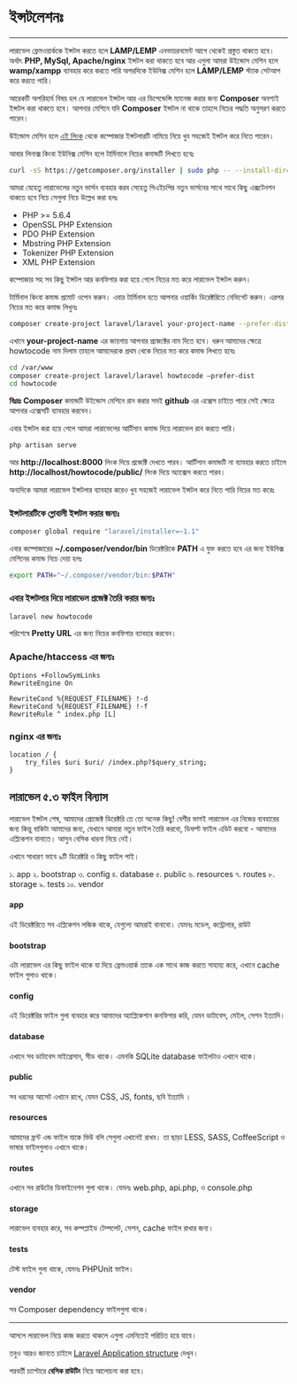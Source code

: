 # ইন্সটলেশনঃ
***
লারাভেল ফ্রেমওয়ার্ককে ইন্সটল করতে হলে **LAMP/LEMP** এনভায়রনমেন্ট আগে থেকেই প্রস্তুত থাকতে হবে।
অর্থাৎ **PHP, MySql, Apache/nginx** ইন্সটল করা থাকতে হবে আর এগুলা আমরা উইন্ডোস মেশিন হলে **wamp/xampp** ব্যাবহার করে করতে পারি অপরদিকে ইউনিক্স মেশিন হলে **LAMP/LEMP** স্ট্যাক সেটআপ করে করতে পারি।

আরেকটি অপরিহার্য বিষয় হল যে লারাভেল ইন্সটল আর এর ডিপেন্ডেন্সি ম্যানেজ করার জন্য **Composer** অবশ্যই ইন্সটল করা থাকতে হবে।
আপনার মেশিনে যদি **Composer** ইন্সটল না থাকে তাহলে নিচের পদ্ধতি অনুসরণ করতে পারেন।

উইন্ডোস মেশিন হলে [এই লিংক](https://getcomposer.org/Composer-Setup.exe) থেকে কম্পোজার ইন্সটলারটি নামিয়ে নিয়ে খুব সহজেই ইন্সটল করে নিতে পারেন।

আবার লিনাক্স কিংবা ইউনিক্স মেশিন হলে টার্মিনালে নিচের কমান্ডটি লিখতে হবেঃ

```bash
curl -sS https://getcomposer.org/installer | sudo php -- --install-dir=/usr/local/bin --filename=composer
```

আমরা যেহেতু লারাভেলের নতুন ভার্সন ব্যবহার করব সেহেতু পিএইচপির নতুন ভার্সনের সাথে সাথে কিছু এক্সটেনশন থাকতে হবে নিচে সেগুলা নিচে উল্লেখ করা হলঃ

* PHP >= 5.6.4
* OpenSSL PHP Extension
* PDO PHP Extension
* Mbstring PHP Extension
* Tokenizer PHP Extension
* XML PHP Extension

কম্পোজার সহ সব কিছু ইন্সটল আর কনফিগার করা হয়ে গেলে নিচের মত করে লারাভেল ইন্সটল করুন।

টার্মিনাল কিংবা কমান্ড প্রমোট ওপেন করুন। এবার টার্মিনাল হতে আপনার ওয়ার্কিং ডিরেক্টরিতে নেভিগেট করুন। এরপর নিচের মত করে কমান্ড লিখুনঃ

```bash
composer create-project laravel/laravel your-project-name --prefer-dist
```

এখানে **your-project-name** এর জায়গায় আপনার প্রজেক্টের নাম দিতে হবে।
ধরুন আমাদের ক্ষেত্রে howtocode নাম দিলাম তাহলে আমাদেরকে প্রথম থেকে নিচের মত করে কমান্ড লিখতে হবেঃ

```bash
cd /var/www
composer create-project laravel/laravel howtocode –prefer-dist
cd howtocode
```

**বিঃদ্রঃ** **Composer** কমান্ডটি উইন্ডোস মেশিনে রান করার সমই **github** এর এক্সেস চাইতে পারে সেই ক্ষেত্রে আপনার এক্সেসটি ব্যাবহার করবেন।

এবার ইন্সটল করা হয়ে গেলে আমরা লারাভেলের আর্টিসান কমান্ড দিয়ে লারাভেল রান করতে পারি।
```bash
php artisan serve
```
আর **http://localhost:8000** লিংক দিয়ে প্রজেক্টি দেখতে পারব।
আর্টিসান কমান্ডটি না ব্যাবহার করতে চাইলে **http://localhost/howtocode/public/** লিংক দিয়ে অ্যাক্সেস করতে পারব।

অন্যদিকে আমরা লারাভেল ইন্সটলার ব্যাবহার করেও খুব সহজেই লারাভেল ইন্সটল করে নিতে পারি নিচের মত করেঃ

### ইন্সটলারটিকে গ্লোবালী ইন্সটল করার জন্যঃ

```bash
composer global require "laravel/installer=~1.1"
```

এবার কম্পোজারের **~/.composer/vendor/bin** ডিরেক্টরিকে **PATH** এ যুক্ত করতে হবে এর জন্য ইউনিক্স মেশিনের কমান্ড নিচে দেয়া হলঃ

```bash
export PATH="~/.composer/vendor/bin:$PATH"
```

### এবার ইন্সটলার দিয়ে লারাভেল প্রজেক্ট তৈরি করার জন্যঃ

```bash
laravel new howtocode
```

পরিশেষে **Pretty URL** এর জন্য নিচের কনফিগার ব্যাবহার করবেন।

### Apache/htaccess এর জন্যঃ

```apacheconf
Options +FollowSymLinks
RewriteEngine On

RewriteCond %{REQUEST_FILENAME} !-d
RewriteCond %{REQUEST_FILENAME} !-f
RewriteRule ^ index.php [L]
```

### nginx এর জন্যঃ

```apacheconf
location / {
    try_files $uri $uri/ /index.php?$query_string;
}
```

## লারাভেল ৫.৩ ফাইল বিন্যাস
লারাভেল ইন্সটল শেষ, আমাদের প্রোজেক্ট ডিরেক্টরি তে তো অনেক কিছু! বেশীর ভাগই লারাভেল এর নিজের ব্যবহারের জন্য কিন্তু বাকিটা আমাদের জন্য, যেখানে আমারা নতুন ফাইল তৈরি করবো, ডিফল্ট ফাইল এডিট করবো - আমাদের এপ্লিকেশন বানাতে।
আসুন বেসিক ধারনা নিয়ে নেই।

এখানে সাধারণ ভাবে ৯টি ডিরেক্টরি ও কিছু ফাইল পাই।

১. app
২. bootstrap
৩. config
৪. database
৫. public
৬. resources
৭. routes
৮. storage
৯. tests
১০. vendor

#### app
এই ডিরেক্টরিতে সব এপ্লিকেশন লজিক থাকে, যেগুলো আমরাই বানাবো। যেমনঃ মডেল, কন্ট্রোলার, রাউট

#### bootstrap
এটা লারাভেল এর কিছু ফাইল থাকে যা দিয়ে ফ্রেমওয়ার্ক তাকে এক সাথে কাজ করতে সাহায্য করে, এখানে cache ফাইল গুলাও থাকে।

#### config
এই ডিরেক্টরির ফাইল গুলা ব্যবহার করে আমাদের অ্যাপ্লিকেশান কনফিগার করি, যেমন ডাটাবেস, মেইল, সেশন ইত্যাদি।

#### database
এখানে সব ডাটাবেস মাইগ্রেসান, সীড থাকে। এমনকি SQLite database ফাইলটাও এখানে থাকে।

#### public
সব ধরনের আসেট এখানে রাখে, যেমন CSS, JS, fonts, ছবি ইত্যাদি ।

#### resources
আমাদের ফ্রন্ট এন্ড ফাইল যাকে ভিউ বলি সেগুলা এখানেই রাখব। তা ছাড়া LESS, SASS, CoffeeScript ও ভাষার ফাইলগুলাও এখানে থাকে।

#### routes
এখানে সব রাউটের ডিফাইনেশন গুলা থাকে। যেমনঃ web.php, api.php, ও console.php

#### storage
লারাভেল ব্যবহার করে, সব কম্পপ্লাইড টেম্পলেট, সেশন, cache ফাইল রাখার জন্য।

#### tests
টেস্ট ফাইল গুলা থাকে, যেমনঃ PHPUnit ফাইল।

#### vendor
সব Composer dependency ফাইলগুলা থাকে।
****
আসলে লারাভেল নিয়ে কাজ করতে থাকলে এগুলা এমনিতেই পরিচিত হয়ে যাবে।

তবুও আরও জানতে চাইলে [Laravel Application structure](https://laravel.com/docs/master/structure) দেখুন।


পরবর্তী চ্যাপ্টারে **বেসিক রাউটিং** নিয়ে আলোচনা করা হবে।
